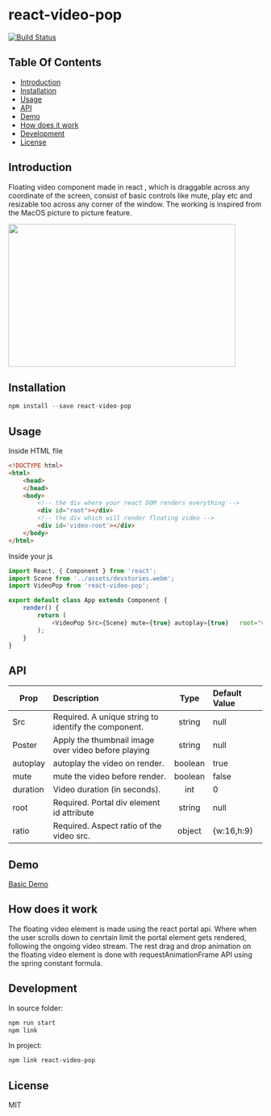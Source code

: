 # react-video-pop

[![Build Status](https://travis-ci.com/pizza3/react-video-pop.svg?branch=master)](https://travis-ci.com/pizza3/react-video-pop)

## Table Of Contents

-  [Introduction](#introduction)
-  [Installation](#installation)
-  [Usage](#usage)
-  [API](#api)
-  [Demo](#demo)
-  [How does it work](#how-does-it-work)
-  [Development](#development)
-  [License](#license)

## Introduction

Floating video component made in react , which is draggable across any coordinate of the screen, consist of basic controls like mute, play etc and resizable too across any corner of the window. The working is inspired from the MacOS picture to picture feature.

<p align="left">
  <img src="./demo.gif" height="283" width="450">
</p>

## Installation

```js
npm install --save react-video-pop
```

## Usage

Inside HTML file

```html
<!DOCTYPE html>
<html>
    <head>
    </head>
    <body>
        <!-- the div where your react DOM renders everything -->
        <div id="root"></div>
        <!-- the div which will render floating video -->
        <div id='video-root'></div>
    </body>
</html>
```
Inside your js 

```js
import React, { Component } from 'react';
import Scene from '../assets/devstories.webm';
import VideoPop from 'react-video-pop';

export default class App extends Component {
    render() {
        return (
            <VideoPop Src={Scene} mute={true} autoplay={true}   root="video-root" ratio={{w:16,h:9}} />
        );
    }
}

```

## API

| Prop          | Description   | Type  | Default Value |
| ------------- |:-------------|:-----:|:-----|
| Src           | Required. A unique string to identify the component. | string  | null  |
| Poster        | Apply the thumbnail image over video before playing  | string  | null  |
| autoplay      | autoplay the video on render.                        | boolean | true  |
| mute          | mute the video before render.                        | boolean | false |
| duration      | Video duration (in seconds).                         | int     | 0     |
| root          | Required. Portal div element id attribute                      | string  | null  |
| ratio         | Required. Aspect ratio of the video src.             | object  | {w:16,h:9} | 

## Demo

[Basic Demo](https://pizza3.github.io/react-video-pop/)

## How does it work

The floating video element is made using the react portal api. Where when the user scrolls down to cenrtain limit the portal 
element gets rendered, following the ongoing video stream. The rest drag and drop animation on the floating video element is 
done with requestAnimationFrame API using the spring constant formula.

## Development

In source folder:

```bash
npm run start
npm link
```

In project:

```bash
npm link react-video-pop
```

## License

MIT
